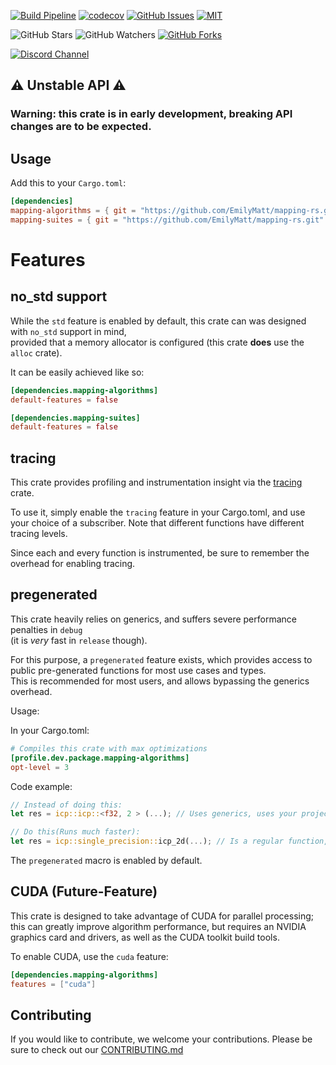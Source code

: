 [![Build Pipeline](https://github.com/EmilyMatt/mapping-rs/actions/workflows/main.yml/badge.svg)](https://github.com/EmilyMatt/mapping-rs/actions/workflows/main.yml)
[![codecov](https://codecov.io/gh/EmilyMatt/mapping-rs/graph/badge.svg)](https://codecov.io/gh/EmilyMatt/mapping-rs)
[![GitHub Issues](https://img.shields.io/github/issues/EmilyMatt/mapping-rs)](https://github.com/EmilyMatt/mapping-rs/issues)
[![MIT](https://img.shields.io/badge/license-MIT-blue.svg)](https://github.com/EmilyMatt/mapping-rs?tab=License-1-ov-file)

![GitHub Stars](https://img.shields.io/github/stars/EmilyMatt/mapping-rs)
![GitHub Watchers](https://img.shields.io/github/watchers/EmilyMatt/mapping-rs)
[![GitHub Forks](https://img.shields.io/github/forks/EmilyMatt/mapping-rs)](https://github.com/EmilyMatt/mapping-rs/fork)

[![Discord Channel](https://dcbadge.vercel.app/api/server/hKFKTaMKkq/)](https://discord.gg/j4z4WM3ZNV)

## ⚠️ Unstable API ⚠️

### Warning: this crate is in early development, breaking API changes are to be expected.

## Usage

Add this to your `Cargo.toml`:

```toml
[dependencies]
mapping-algorithms = { git = "https://github.com/EmilyMatt/mapping-rs.git" }
mapping-suites = { git = "https://github.com/EmilyMatt/mapping-rs.git" }
```

# Features

## no_std support

While the `std` feature is enabled by default,
this crate can was designed with `no_std` support in mind,\
provided that a memory allocator is configured
(this crate __does__ use the `alloc` crate).

It can be easily achieved like so:

```toml
[dependencies.mapping-algorithms]
default-features = false

[dependencies.mapping-suites]
default-features = false
```

## tracing

This crate provides profiling and instrumentation insight
via the [tracing](https://github.com/tokio-rs/tracing) crate.

To use it, simply enable the `tracing` feature in your Cargo.toml,
and use your choice of a subscriber.
Note that different functions have different tracing levels.

Since each and every function is instrumented, be sure to remember the overhead for enabling tracing.

## pregenerated

This crate heavily relies on generics, and suffers severe performance penalties in `debug`\
(it is _very_ fast in `release` though).

For this purpose, a `pregenerated` feature exists, which provides access to public pre-generated functions for most use
cases and types.\
This is recommended for most users, and allows bypassing the generics overhead.

Usage:

In your Cargo.toml:

```toml
# Compiles this crate with max optimizations
[profile.dev.package.mapping-algorithms]
opt-level = 3
```

Code example:

```rust
// Instead of doing this:
let res = icp::icp::<f32, 2 > (...); // Uses generics, uses your project's optimization level

// Do this(Runs much faster):
let res = icp::single_precision::icp_2d(...); // Is a regular function, uses the crate's optimization level
```

The `pregenerated` macro is enabled by default.

## CUDA (Future-Feature)

This crate is designed to take advantage of CUDA for parallel processing; \
this can greatly improve algorithm performance, but requires an NVIDIA graphics card and drivers,
as well as the CUDA toolkit build tools.

To enable CUDA, use the `cuda` feature:

```toml
[dependencies.mapping-algorithms]
features = ["cuda"]
```

## Contributing

If you would like to contribute, we welcome your contributions.
Please be sure to check out our [CONTRIBUTING.md](CONTRIBUTING.md)
